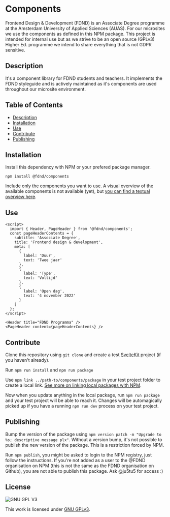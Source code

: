 # Components

Frontend Design & Development (FDND) is an Associate Degree programme at the Amsterdam University of Applied Sciences (AUAS). For our microsites we use the components as defined in this NPM package. This project is intended for internal use but as we strive to be an open source (GPLv3) Higher Ed. programme we intend to share everything that is not GDPR sensitive.

## Description

It's a component library for FDND students and teachers. It implements the FDND styleguide and is actively maintained as it's components are used throughout our microsite environment.

## Table of Contents

- [Description](#description)
- [Installation](#installation)
- [Use](#use)
- [Contribute](#contribute)
- [Publishing](#publishing)

## Installation

Install this dependency with NPM or your prefered package manager.

```shell
npm install @fdnd/components
```

Include only the components you want to use. A visual overview of the available components is not available (yet), but [you can find a textual overview here](https://github.com/fdnd/components/blob/main/src/index.js).

## Use

```svelte
<script>
  import { Header, PageHeader } from '@fdnd/components';
  const pageHeaderContents = {
    subtitle: 'Associate Degree',
    title: 'Frontend design & development',
    meta: [
      {
        label: 'Duur',
        text: 'Twee jaar'
      },
      {
        label: 'Type',
        text: 'Voltijd'
      },
      {
        label: 'Open dag',
        text: '4 november 2022'
      }
    ]
  };
</script>

<Header title="FDND Programma" />
<PageHeader content={pageHeaderContents} />
```

## Contribute

Clone this repository using `git clone` and create a test [SvelteKit](https://kit.svelte.dev/) project (if you haven't already).

Run `npm run install` and `npm run package`

Use `npm link ../path-to/components/package` in your test project folder to create a local link. [See more on linking local packages with NPM](https://docs.npmjs.com/cli/v8/commands/npm-link).

Now when you update anything in the local package, run `npm run package` and your test project will be able to reach it. Changes will be automagically picked up if you have a running `npm run dev` process on your test project.

## Publishing

Bump the version of the package using `npm version patch -m "Upgrade to %s; descriptive message plx"`. Without a version bump, it's not possible to publish the new version of the package. This is a restriction forced by NPM.

Run `npm publish`, you might be asked to login to the NPM registry, just follow the instructions. If you're not added as a user to the @FDND organisation on NPM (this is not the same as the FDND organisation on Github), you are not able to publish this package. Ask @ju5tu5 for access :)

## License

![GNU GPL V3](https://www.gnu.org/graphics/gplv3-127x51.png)

This work is licensed under [GNU GPLv3](./LICENSE).

